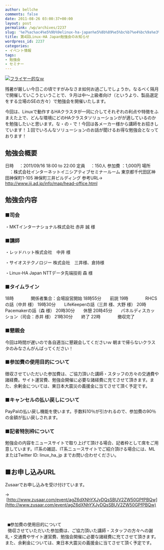 ```yaml
---
author: bellche
comments: false
date: 2011-08-26 03:00:37+00:00
layout: post
permalink: /wp/archives/2237
slug: '%e7%ac%ac4%e5%9b%9elinux-ha-japan%e5%8b%89%e5%bc%b7%e4%bc%9a%e3%81%ae%e3%81%8a%e7%9f%a5%e3%82%89%e3%81%9b'
title: 第4回Linux-HA Japan勉強会のお知らせ
wordpress_id: 2237
categories:
- イベント情報
tags:
- 勉強会
- セミナー
---
```


[![フライヤー的なｗ](/assets/images/wp-content/unnamed.jpg)](/assets/images/wp-content/unnamed.jpg)

[](/assets/images/wp-content/unnamed.jpg)残暑が厳しい今日この頃ですがみなさま如何お過ごしでしょうか。なるべく隔月で開催していこうということで、９月は中〜上級者向け（というより、製品選定をする立場のSEの方々）で勉強会を開催いたします。

今回は、Linuxで動作するHAクラスタが一同に介してそれぞれの利点や特徴をふまえた上で、どんな環境にどのHAクラスタソリューションがが適しているのかを勉強したいと思います。な・の・で！今回は各メーカー様から講師をお招きしています！１回でいろんなソリューションのお話が聞けるお得な勉強会となっております！


## 勉強会概要


日時 　：2011/09/16 18:00  to  22:00
定員 　：150人
参加費 ：1,000円
場所 　：株式会社インターネットイニシアティブセミナールーム
東京都千代田区神田神保町1-105 神保町三井ビルディング
参考URL→ http://www.iij.ad.jp/info/map/head-office.html


## 勉強会内容




### ■司会


・MKTインターナショナル株式会社 赤井 誠 様


### ■講師


・レッドハット株式会社　中井 様

・サイオステクノロジー 株式会社　三井様、倉持様

・Linux-HA Japan NTTデータ先端技術 森 様


### ■タイムライン


18時　　　　関係者集合：会場設営開始
18時55分　　前説
19時　　　　RHCSの話（中井 様）
19時30分　　LifeKeeperの話（三井 様、大野 様）
20時　　　　Pacemakerの話（森 様）
20時30分　　休憩
20時45分　　パネルディスカッション（司会：赤井 様）
21時30分　　終了
22時　　　　撤収完了


### ■懇親会


今回は時間が遅いので各自適当に懇親会してくださいｗ
朝まで帰らないクラスタのみなさんがんばってください！


### ■参加費の使用目的について


徴収させていただいた参加費は、ご協力頂いた講師・スタッフの方々の交通費や諸経費。サイト運営費、勉強会開催に必要な諸経費に充てさせて頂きます。また、余剰金については、東日本大震災の義援金に当てさせて頂く予定です。


### ■キャンセルの払い戻しについて


PayPalの払い戻し機能を使います。手数料10％が引かれるので、参加費の90％の金額が払い戻しされます。


### ■記者特別枠について


勉強会の内容をニュースサイトで取り上げて頂ける場合、記者枠として席をご用意しています。IT系の雑誌、IT系ニュースサイトでご紹介頂ける場合には、MLまたはTwitter ID: linux_ha_jp までお問い合わせください。


## ■お申し込みURL


Zusaarでお申し込みを受け付けています。

→  [http://www.zusaar.com/event/agZ6dXNhYXJyDQsSBUV2ZW50GPfPBQw](http://www.zusaar.com/event/agZ6dXNhYXJyDQsSBUV2ZW50GPfPBQw)


 
<pre style="font-family: monospace; white-space: pre-wrap !important; padding: 0px; margin: 0px;"> ■参加費の使用目的について</pre>


<pre style="font-family: monospace; white-space: pre-wrap !important; padding: 0px; margin: 0px;"> 徴収させていただいた参加費は、ご協力頂いた講師・スタッフの方々への謝礼・交通費やサイト運営費、勉強会開催に必要な諸経費に充てさせて頂きます。また、余剰金については、東日本大震災の義援金に当てさせて頂く予定です。</pre>


 

 


